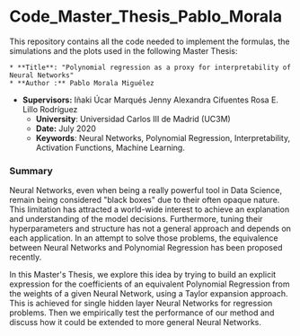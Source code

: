 # Code_Master_Thesis_Pablo_Morala

This repository contains all the code needed to implement the formulas, the simulations and the plots  used in the following Master Thesis:

	* **Title**: "Polynomial regression as a proxy for interpretability of Neural Networks"
	* **Author :** Pablo Morala Miguélez
 * **Supervisors:** Iñaki Úcar Marqués
   			             Jenny Alexandra Cifuentes
   			             Rosa E. Lillo Rodríguez 
	* **University**: Universidad Carlos III de Madrid (UC3M)
	* **Date:** July 2020
	* **Keywords**: Neural Networks, Polynomial Regression, Interpretability, Activation Functions, Machine Learning.

### Summary

Neural Networks, even when being a really powerful tool in Data Science, remain being considered "black boxes" due to their often opaque nature. This limitation has attracted a world-wide interest to achieve an explanation and understanding of the model decisions. Furthermore, tuning their hyperparameters and structure has not a general approach and depends on each application. In an attempt to solve those problems, the equivalence between Neural Networks and Polynomial Regression has been proposed recently.

In this Master's Thesis, we explore this idea by trying to build an explicit expression for the coefficients of an equivalent Polynomial Regression from the weights of a given Neural Network, using a Taylor expansion approach. This is achieved for single hidden layer Neural Networks for regression problems. Then we empirically test the performance of our method and discuss how it could be extended to more general Neural Networks.